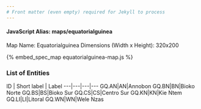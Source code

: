 ```yaml
---
# Front matter (even empty) required for Jekyll to process
---
```


#### JavaScript Alias: maps/equatorialguinea

Map Name: Equatorialguinea
Dimensions (Width x Height): 320x200



{% embed_spec_map equatorialguinea-map.js %}

### List of Entities

ID | Short label | Label
---|---|---|---
GQ.AN|AN|Annobon
GQ.BN|BN|Bioko Norte
GQ.BS|BS|Bioko Sur
GQ.CS|CS|Centro Sur
GQ.KN|KN|Kie Ntem
GQ.LI|LI|Litoral
GQ.WN|WN|Wele Nzas


